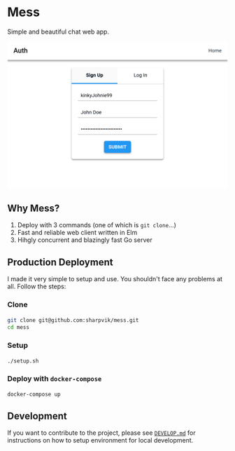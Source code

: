 # Mess

Simple and beautiful chat web app.

![Signup page](doc/media/signup.png)

## Why Mess?

1. Deploy with 3 commands (one of which is `git clone`...)
2. Fast and reliable web client written in Elm
3. Hihgly concurrent and blazingly fast Go server

## Production Deployment

I made it very simple to setup and use. You shouldn't face any problems at all.
Follow the steps:

### Clone

```bash
git clone git@github.com:sharpvik/mess.git
cd mess
```

### Setup

```bash
./setup.sh
```

### Deploy with `docker-compose`

```bash
docker-compose up
```

## Development

If you want to contribute to the project, please see [`DEVELOP.md`](DEVELOP.md)
for instructions on how to setup environment for local development.
